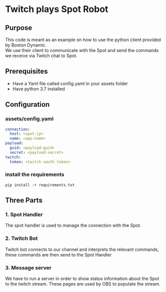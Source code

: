 # Twitch plays Spot Robot

## Purpose
This code is meant as an example on how to use the python client provided by Boston Dynamic.  
We use their client to communicate with the Spot and send the commands we receive via Twitch chat to Spot.

## Prerequisites
- Have a Yaml file called config.yaml in your assets folder
- Have python 3.7 installed

## Configuration

### assets/config.yaml
```yaml
connection:
  host: <spot-ip>
  name: <app-name>
payload:
  guid: <payload-guid>
  secret: <payload-secret>
twitch:
  token: <twitch oauth token>
```

### install the requirements
```shell
pip install -r requirements.txt
```

## Three Parts

### 1. Spot Handler
The spot handler is used to manage the connection with the Spot.

### 2. Twitch Bot
Twitch bot connects to our channel and interprets the relevant commands, these commands are then send to the Spot Handler

### 3. Message server
We have to run a server in order to show status information about the Spot to the twitch stream. These pages are used by OBS to populate the stream.